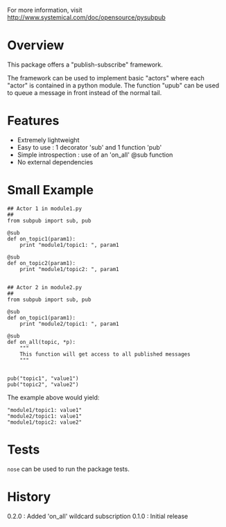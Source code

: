 For more information, visit http://www.systemical.com/doc/opensource/pysubpub

Overview
========

This package offers a "publish-subscribe" framework.

The framework can be used to implement basic "actors" where each "actor" is contained in a python module.
The function "upub" can be used to queue a message in front instead of the normal tail. 


Features
========

* Extremely lightweight
* Easy to use : 1 decorator 'sub' and 1 function 'pub'
* Simple introspection : use of an 'on_all' @sub function
* No external dependencies   


Small Example
=============

    ## Actor 1 in module1.py
    ##
    from subpub import sub, pub
    
    @sub
    def on_topic1(param1):
        print "module1/topic1: ", param1

    @sub
    def on_topic2(param1):
        print "module1/topic2: ", param1
        

    ## Actor 2 in module2.py
    ##
    from subpub import sub, pub
    
    @sub
    def on_topic1(param1):
        print "module2/topic1: ", param1
        
    @sub
    def on_all(topic, *p):
        """
        This function will get access to all published messages
        """

        
    pub("topic1", "value1")
    pub("topic2", "value2")
    

The example above would yield:

    "module1/topic1: value1"
    "module2/topic1: value1"
    "module1/topic2: value2"
    
Tests
=====

`nose` can be used to run the package tests.

History
=======

0.2.0 : Added 'on_all' wildcard subscription 
0.1.0 : Initial release